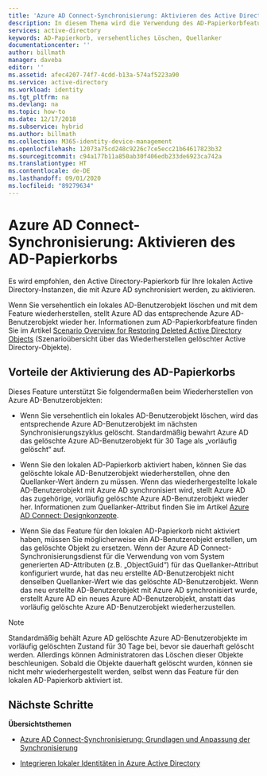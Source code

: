 ```yaml
---
title: 'Azure AD Connect-Synchronisierung: Aktivieren des Active Directory-Papierkorbs | Microsoft-Dokumentation'
description: In diesem Thema wird die Verwendung des AD-Papierkorbfeatures für Azure AD Connect empfohlen.
services: active-directory
keywords: AD-Papierkorb, versehentliches Löschen, Quellanker
documentationcenter: ''
author: billmath
manager: daveba
editor: ''
ms.assetid: afec4207-74f7-4cdd-b13a-574af5223a90
ms.service: active-directory
ms.workload: identity
ms.tgt_pltfrm: na
ms.devlang: na
ms.topic: how-to
ms.date: 12/17/2018
ms.subservice: hybrid
ms.author: billmath
ms.collection: M365-identity-device-management
ms.openlocfilehash: 12073a75cd248c9226c7ce5ecc21b64617823b32
ms.sourcegitcommit: c94a177b11a850ab30f406edb233de6923ca742a
ms.translationtype: HT
ms.contentlocale: de-DE
ms.lasthandoff: 09/01/2020
ms.locfileid: "89279634"
---
```

# <a name="azure-ad-connect-sync-enable-ad-recycle-bin"></a>Azure AD Connect-Synchronisierung: Aktivieren des AD-Papierkorbs
Es wird empfohlen, den Active Directory-Papierkorb für Ihre lokalen Active Directory-Instanzen, die mit Azure AD synchronisiert werden, zu aktivieren. 

Wenn Sie versehentlich ein lokales AD-Benutzerobjekt löschen und mit dem Feature wiederherstellen, stellt Azure AD das entsprechende Azure AD-Benutzerobjekt wieder her.  Informationen zum AD-Papierkorbfeature finden Sie im Artikel [Scenario Overview for Restoring Deleted Active Directory Objects](/previous-versions/windows/it-pro/windows-server-2008-R2-and-2008/dd379542(v=ws.10)) (Szenarioübersicht über das Wiederherstellen gelöschter Active Directory-Objekte).

## <a name="benefits-of-enabling-the-ad-recycle-bin"></a>Vorteile der Aktivierung des AD-Papierkorbs
Dieses Feature unterstützt Sie folgendermaßen beim Wiederherstellen von Azure AD-Benutzerobjekten:

* Wenn Sie versehentlich ein lokales AD-Benutzerobjekt löschen, wird das entsprechende Azure AD-Benutzerobjekt im nächsten Synchronisierungszyklus gelöscht. Standardmäßig bewahrt Azure AD das gelöschte Azure AD-Benutzerobjekt für 30 Tage als „vorläufig gelöscht“ auf.

* Wenn Sie den lokalen AD-Papierkorb aktiviert haben, können Sie das gelöschte lokale AD-Benutzerobjekt wiederherstellen, ohne den Quellanker-Wert ändern zu müssen. Wenn das wiederhergestellte lokale AD-Benutzerobjekt mit Azure AD synchronisiert wird, stellt Azure AD das zugehörige, vorläufig gelöschte Azure AD-Benutzerobjekt wieder her. Informationen zum Quellanker-Attribut finden Sie im Artikel [Azure AD Connect: Designkonzepte](./plan-connect-design-concepts.md#sourceanchor).

* Wenn Sie das Feature für den lokalen AD-Papierkorb nicht aktiviert haben, müssen Sie möglicherweise ein AD-Benutzerobjekt erstellen, um das gelöschte Objekt zu ersetzen. Wenn der Azure AD Connect-Synchronisierungsdienst für die Verwendung von vom System generierten AD-Attributen (z.B. „ObjectGuid“) für das Quellanker-Attribut konfiguriert wurde, hat das neu erstellte AD-Benutzerobjekt nicht denselben Quellanker-Wert wie das gelöschte AD-Benutzerobjekt. Wenn das neu erstellte AD-Benutzerobjekt mit Azure AD synchronisiert wurde, erstellt Azure AD ein neues Azure AD-Benutzerobjekt, anstatt das vorläufig gelöschte Azure AD-Benutzerobjekt wiederherzustellen.

> [!NOTE]
> Standardmäßig behält Azure AD gelöschte Azure AD-Benutzerobjekte im vorläufig gelöschten Zustand für 30 Tage bei, bevor sie dauerhaft gelöscht werden. Allerdings können Administratoren das Löschen dieser Objekte beschleunigen. Sobald die Objekte dauerhaft gelöscht wurden, können sie nicht mehr wiederhergestellt werden, selbst wenn das Feature für den lokalen AD-Papierkorb aktiviert ist.

## <a name="next-steps"></a>Nächste Schritte
**Übersichtsthemen**

* [Azure AD Connect-Synchronisierung: Grundlagen und Anpassung der Synchronisierung](how-to-connect-sync-whatis.md)

* [Integrieren lokaler Identitäten in Azure Active Directory](whatis-hybrid-identity.md)
